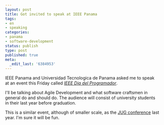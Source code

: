 ```yaml
---
layout: post
title: Got invited to speak at IEEE Panama
tags:
- en
- speaking
categories:
- panama
- software-development
status: publish
type: post
published: true
meta:
  _edit_last: '6384953'
---
```

<p>IEEE Panama and Universidad Tecnologica de Panama asked me to speak at an event this Friday called <em><a href="http://www.diadelprogramadorutp.tk/">IEEE Dia del Programador</a></em>.</p>

<p>I'll be talking about Agile Development and what software craftsmen in general do and should do. The audience will consist of university students in their last year before graduation.</p>

<p>This is a similar event, although of smaller scale, as the <a href="http://www.stephan-schwab.com/2007/12/15/1197758472628.html">JUG conference</a> last year. I'm sure it will be fun. </p>
